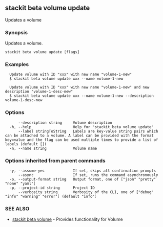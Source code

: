 ## stackit beta volume update

Updates a volume

### Synopsis

Updates a volume.

```
stackit beta volume update [flags]
```

### Examples

```
  Update volume with ID "xxx" with new name "volume-1-new"
  $ stackit beta volume update xxx --name volume-1-new

  Update volume with ID "xxx" with new name "volume-1-new" and new description "volume-1-desc-new"
  $ stackit beta volume update xxx --name volume-1-new --description volume-1-desc-new
```

### Options

```
      --description string     Volume description
  -h, --help                   Help for "stackit beta volume update"
      --label stringToString   Labels are key-value string pairs which can be attached to a volume. A label can be provided with the format key=value and the flag can be used multiple times to provide a list of labels (default [])
  -n, --name string            Volume name
```

### Options inherited from parent commands

```
  -y, --assume-yes             If set, skips all confirmation prompts
      --async                  If set, runs the command asynchronously
  -o, --output-format string   Output format, one of ["json" "pretty" "none" "yaml"]
  -p, --project-id string      Project ID
      --verbosity string       Verbosity of the CLI, one of ["debug" "info" "warning" "error"] (default "info")
```

### SEE ALSO

* [stackit beta volume](./stackit_beta_volume.md)	 - Provides functionality for Volume

